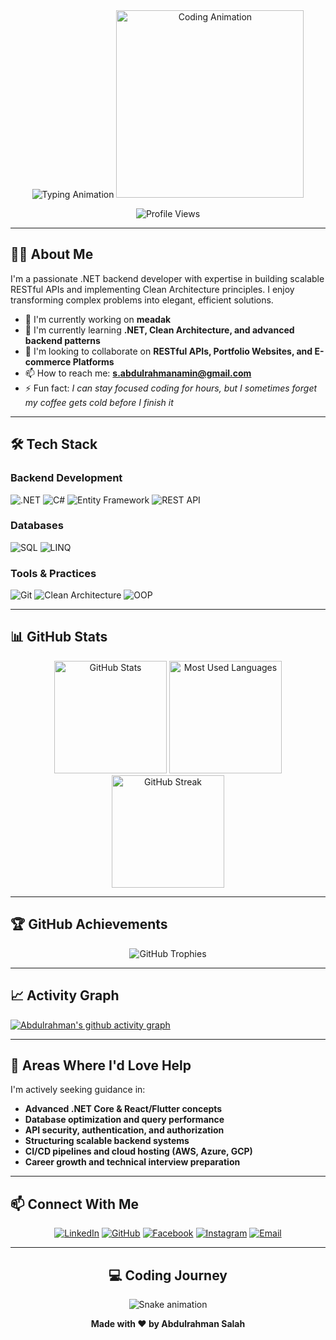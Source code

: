 <div align="center">
  
<!-- Animated Typing SVG -->
<img src="https://readme-typing-svg.demolab.com?font=Fira+Code&weight=600&size=30&duration=4000&pause=1000&color=5D3FD3&center=true&vCenter=true&width=500&lines=Welcome+to+My+GitHub+Profile;.NET+Backend+Developer;Clean+Architecture+Enthusiast;Problem+Solver" alt="Typing Animation" />

<!-- Animated GIF -->
<img src="https://media.giphy.com/media/qgQUggAC3Pfv687qPC/giphy.gif" width="300" alt="Coding Animation">

<!-- Profile Views Counter -->
<p align="center"> 
  <img src="https://komarev.com/ghpvc/?username=AbdoSalah011&label=Profile%20Views&color=0e75b6&style=flat" alt="Profile Views" /> 
</p>

</div>

---

## 👨‍💻 About Me

I'm a passionate .NET backend developer with expertise in building scalable RESTful APIs and implementing Clean Architecture principles. I enjoy transforming complex problems into elegant, efficient solutions.

- 🔭 I'm currently working on **meadak**
- 🌱 I'm currently learning **.NET, Clean Architecture, and advanced backend patterns**
- 👯 I'm looking to collaborate on **RESTful APIs, Portfolio Websites, and E-commerce Platforms**
- 📫 How to reach me: **s.abdulrahmanamin@gmail.com**
- ⚡ Fun fact: *I can stay focused coding for hours, but I sometimes forget my coffee gets cold before I finish it*

---

## 🛠️ Tech Stack

### Backend Development
![.NET](https://img.shields.io/badge/.NET-512BD4?style=for-the-badge&logo=dotnet&logoColor=white)
![C#](https://img.shields.io/badge/C%23-239120?style=for-the-badge&logo=c-sharp&logoColor=white)
![Entity Framework](https://img.shields.io/badge/Entity%20Framework-512BD4?style=for-the-badge&logo=dotnet&logoColor=white)
![REST API](https://img.shields.io/badge/REST%20API-FF6C37?style=for-the-badge&logo=api&logoColor=white)

### Databases
![SQL](https://img.shields.io/badge/SQL-CC2927?style=for-the-badge&logo=microsoft-sql-server&logoColor=white)
![LINQ](https://img.shields.io/badge/LINQ-512BD4?style=for-the-badge&logo=dotnet&logoColor=white)

### Tools & Practices
![Git](https://img.shields.io/badge/Git-F05032?style=for-the-badge&logo=git&logoColor=white)
![Clean Architecture](https://img.shields.io/badge/Clean%20Architecture-45B8D8?style=for-the-badge&logo=architecture&logoColor=white)
![OOP](https://img.shields.io/badge/OOP-FF6D00?style=for-the-badge&logo=oop&logoColor=white)

---

## 📊 GitHub Stats

<div align="center">
  
<!-- GitHub Stats with Animation -->
<img src="https://github-readme-stats.vercel.app/api?username=AbdoSalah011&show_icons=true&theme=radical&count_private=true&include_all_commits=true" alt="GitHub Stats" height="180" />
  
<!-- Most Used Languages with Animation -->
<img src="https://github-readme-stats.vercel.app/api/top-langs/?username=AbdoSalah011&layout=compact&theme=radical" alt="Most Used Languages" height="180" />

<!-- GitHub Streak Stats -->
<img src="https://github-readme-streak-stats.herokuapp.com/?user=AbdoSalah011&theme=radical" alt="GitHub Streak" height="180" />

</div>

---

## 🏆 GitHub Achievements

<div align="center">
  
![GitHub Trophies](https://github-profile-trophy.vercel.app/?username=AbdoSalah011&theme=radical&no-frame=true&row=2&column=4)

</div>

---

## 📈 Activity Graph

<!-- GitHub Activity Graph -->
[![Abdulrahman's github activity graph](https://github-readme-activity-graph.vercel.app/graph?username=AbdoSalah011&theme=react-dark)](https://github.com/ashutosh00710/github-readme-activity-graph)

---

## 🤝 Areas Where I'd Love Help

I'm actively seeking guidance in:

- **Advanced .NET Core & React/Flutter concepts**
- **Database optimization and query performance**
- **API security, authentication, and authorization**
- **Structuring scalable backend systems**
- **CI/CD pipelines and cloud hosting (AWS, Azure, GCP)**
- **Career growth and technical interview preparation**

---

## 📫 Connect With Me

<div align="center">
  
[![LinkedIn](https://img.shields.io/badge/LinkedIn-0077B5?style=for-the-badge&logo=linkedin&logoColor=white)](https://linkedin.com/in/abdulrahmansalah025)
[![GitHub](https://img.shields.io/badge/GitHub-100000?style=for-the-badge&logo=github&logoColor=white)](https://github.com/AbdoSalah011)
[![Facebook](https://img.shields.io/badge/Facebook-1877F2?style=for-the-badge&logo=facebook&logoColor=white)](https://www.facebook.com/abdo.salah.118592)
[![Instagram](https://img.shields.io/badge/Instagram-E4405F?style=for-the-badge&logo=instagram&logoColor=white)](https://www.instagram.com/abdo.s.amin/)
[![Email](https://img.shields.io/badge/Email-D14836?style=for-the-badge&logo=gmail&logoColor=white)](mailto:s.abdulrahmanamin@gmail.com)

</div>

---

<div align="center">
  
## 💻 Coding Journey
  
![Snake animation](https://github.com/AbdoSalah011/AbdoSalah011/blob/output/github-contribution-grid-snake.svg)

**Made with ❤️ by Abdulrahman Salah**

</div>
